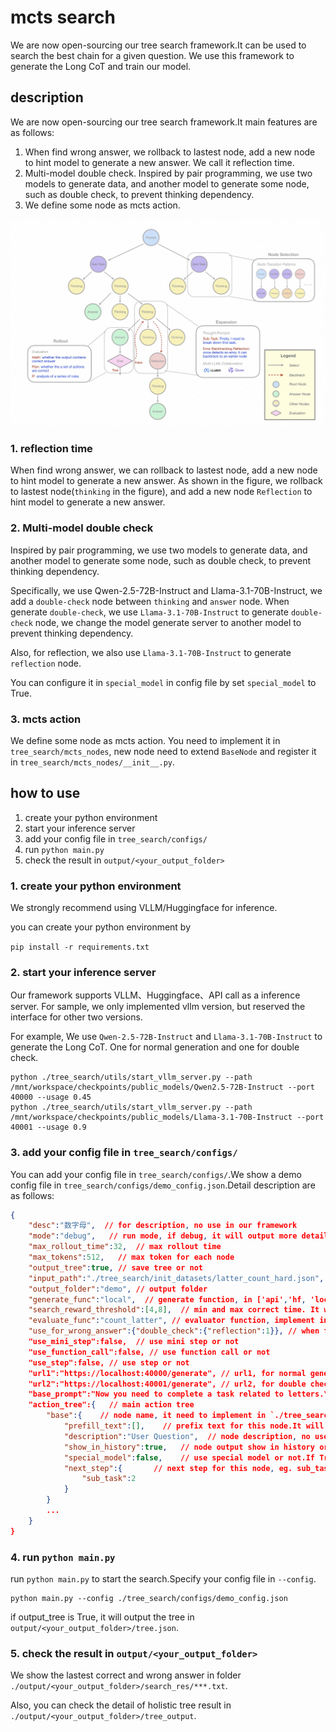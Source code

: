 # mcts search

We are now open-sourcing our tree search framework.It can be used to search the best chain for a given question.
We use this framework to generate the Long CoT and train our model.

## description

We are now open-sourcing our tree search framework.It main features are as follows:
1. When find wrong answer, we rollback to lastest node, add a new node to hint model to generate a new answer. We call it reflection time.
2. Multi-model double check. Inspired by pair programming, we use two models to generate data, and another model to generate some node, such as double check, to prevent thinking dependency.
3. We define some node as mcts action.

<img src="/assets/cot_in_code.jpg"/>


### 1. reflection time

When find wrong answer, we can rollback to lastest node, add a new node to hint model to generate a new answer. 
As shown in the figure, we rollback to lastest node(`thinking` in the figure), and add a new node `Reflection` to hint model to generate a new answer.


### 2. Multi-model double check

Inspired by pair programming, we use two models to generate data, and another model to generate some node, such as double check, to prevent thinking dependency.

Specifically, we use Qwen-2.5-72B-Instruct and Llama-3.1-70B-Instruct, we add a `double-check` node between `thinking` and `answer` node. When generate `double-check`, 
we use `Llama-3.1-70B-Instruct` to generate `double-check` node, we change the model generate server to another model to prevent thinking dependency.

Also, for reflection, we also use `Llama-3.1-70B-Instruct` to generate `reflection` node.

You can configure it in `special_model` in config file by set `special_model` to True.

### 3. mcts action

We define some node as mcts action. You need to implement it in `tree_search/mcts_nodes`, new node need to extend `BaseNode` 
and register it in `tree_search/mcts_nodes/__init__.py`.

## how to use

1. create your python environment
2. start your inference server
3. add your config file in `tree_search/configs/`
4. run `python main.py`
5. check the result in `output/<your_output_folder>`


### 1. create your python environment

We strongly recommend using VLLM/Huggingface for inference.

you can create your python environment by

`pip install -r requirements.txt`

### 2. start your inference server

Our framework supports VLLM、Huggingface、API call as a inference server. For sample, we only implemented vllm version, but reserved the interface for other two versions.

For example, We use `Qwen-2.5-72B-Instruct` and `Llama-3.1-70B-Instruct` to generate the Long CoT.
One for normal generation and one for double check.

```commandline
python ./tree_search/utils/start_vllm_server.py --path /mnt/workspace/checkpoints/public_models/Qwen2.5-72B-Instruct --port 40000 --usage 0.45
python ./tree_search/utils/start_vllm_server.py --path /mnt/workspace/checkpoints/public_models/Llama-3.1-70B-Instruct --port 40001 --usage 0.9
```

### 3. add your config file in `tree_search/configs/`



You can add your config file in `tree_search/configs/`.We show a demo config file in `tree_search/configs/demo_config.json`.Detail description are as follows:

```json
{
    "desc":"数字母",  // for description, no use in our framework
    "mode":"debug",   // run mode, if debug, it will output more detail log
    "max_rollout_time":32,  // max rollout time
    "max_tokens":512,   // max token for each node
    "output_tree":true, // save tree or not
    "input_path":"./tree_search/init_datasets/latter_count_hard.json",  // input path
    "output_folder":"demo", // output folder
    "generate_func":"local",  // generate function, in ['api','hf, 'local']
    "search_reward_threshold":[4,8],  // min and max correct time. It will make sure it have at least 4 correct answer in 32 times rollout and at most 8 correct answer in 32 times rollout.
    "evaluate_func":"count_latter", // evaluator function, implement in `tree_search/utils/evaluator.py`
    "use_for_wrong_answer":{"double_check":{"reflection":1}}, // when find a wrong answer, use double check. if don't need, set it to {}
    "use_mini_step":false,  // use mini step or not
    "use_function_call":false, // use function call or not
    "use_step":false, // use step or not
    "url1":"https://localhost:40000/generate", // url1, for normal generation
    "url2":"https://localhost:40001/generate", // url2, for double check
    "base_prompt":"Now you need to complete a task related to letters.\nFirst, you need to break down the task in <sub-task>, and your breakdown should be as detailed as possible, considering verification and correction.\nIn <thinking>, you need to complete the tasks broken down in subtask, with one sub-task per <thinking>. For example, if you breakdown into 3 sub-tasks, you need to output 3 <thinking> to complete each of these steps. You need to thinking carefully, you need to do split the string and compute *letter by letter*.\nIn <double-check>, ensure that the steps in <thinking> are correct, including but not limited to word spelling and calculations. If you find errors, you need to clearly point them out.\nIn <reflection>, correct your mistakes and provide the correct answer.\nIn <answer>, output your answer, and the answer should be clearly stated in boxed{xx}.\nNote that these tags cannot be nested, but they can be sequential, so try to keep actions within tags atomic.\n\nNow the question is: ",
    "action_tree":{   // main action tree
        "base":{    // node name, it need to implement in `./tree_search/mcts_nodes`.Same to file name. eg. base -> base_node.py
            "prefill_text":[],    // prefix text for this node.It will add to the end of node input.If multiple, it will be randomly selected
            "description":"User Question",  // node description, no use in our framework
            "show_in_history":true,   // node output show in history or not
            "special_model":false,    // use special model or not.If True, the model will be set to args.url2,default is args.url1
            "next_step":{       // next step for this node, eg. sub_task=2 means will generate 2 sub_task nodes
                "sub_task":2
            }
        }
        ...
    }
}

```


### 4. run `python main.py`

run `python main.py` to start the search.Specify your config file in `--config`.

```commandline
python main.py --config ./tree_search/configs/demo_config.json
```
if output_tree is True, it will output the tree in `output/<your_output_folder>/tree.json`.


### 5. check the result in `output/<your_output_folder>`

We show the lastest correct and wrong answer in folder `./output/<your_output_folder>/search_res/***.txt`.

Also, you can check the detail of holistic tree result in `./output/<your_output_folder>/tree_output`.
